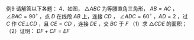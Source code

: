 例9 请解答以下各题： 4．如图， $\triangle A B C$ 为等腰直角三角形， $A B { = } A C$ ， $\angle B A C = 9 0 ^ { \circ }$ ，点 $D$ 在线段 $A B$ 上，连接 $C D$ ， $\angle A D C = 6 0 ^ { \circ }$ ，$A D { = } 2$ ，过 $C$ 作 $C E \bot C D$ ，且 $C E { = } C D$ ，连接 $D E$ ，交 $B C$ 于 $F$
（1）求 $\triangle C D E$ 的面积；（2）证明： $D F { + } C F { = } E F$
